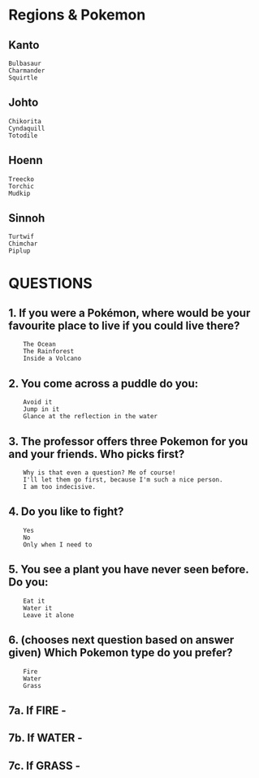 # Regions & Pokemon

## Kanto 
    Bulbasaur
    Charmander
    Squirtle

## Johto
    Chikorita
    Cyndaquill
    Totodile

## Hoenn
    Treecko
    Torchic
    Mudkip

## Sinnoh
    Turtwif
    Chimchar
    Piplup


# QUESTIONS

## 1. If you were a Pokémon, where would be your favourite place to live if you could live there?
        The Ocean
        The Rainforest
        Inside a Volcano
## 2. You come across a puddle do you:
        Avoid it
        Jump in it
        Glance at the reflection in the water
## 3. The professor offers three Pokemon for you and your friends. Who picks first?
        Why is that even a question? Me of course!
        I'll let them go first, because I'm such a nice person.
        I am too indecisive.
## 4. Do you like to fight?
        Yes
        No
        Only when I need to
## 5. You see a plant you have never seen before. Do you: 
        Eat it 
        Water it
        Leave it alone
## 6. (chooses next question based on answer given) Which Pokemon type do you prefer?
        Fire
        Water
        Grass

## 7a. If FIRE - 
## 7b. If WATER - 
## 7c. If GRASS - 




   